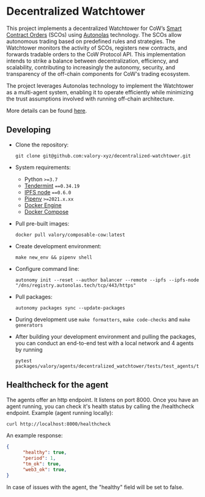 # Decentralized Watchtower

This project implements a decentralized Watchtower for CoW’s [Smart Contract Orders](https://blog.cow.fi/tutorial-creating-smart-orders-on-cow-protocol-683a5f9f4763?gi=892db4501ab6) (SCOs) using [Autonolas](https://olas.network/) technology. The SCOs allow autonomous trading based on predefined rules and strategies. The Watchtower monitors the activity of SCOs, registers new contracts, and forwards tradable orders to the CoW Protocol API. 
This implementation intends to strike a balance between decentralization, efficiency, and scalability, contributing to increasingly the autonomy, security, and transparency of the off-chain components for CoW's trading ecosystem.

The project leverages Autonolas technology to implement the Watchtower as a multi-agent system, enabling it to operate efficiently while minimizing the trust assumptions involved with running off-chain architecture. 

More details can be found [here](https://forum.cow.fi/t/grant-application-decentralizing-cow-s-watchtower/1681).

## Developing

- Clone the repository:

      git clone git@github.com:valory-xyz/decentralized-watchtower.git

- System requirements:

    - Python `>=3.7`
    - [Tendermint](https://docs.tendermint.com/v0.34/introduction/install.html) `==0.34.19`
    - [IPFS node](https://docs.ipfs.io/install/command-line/#official-distributions) `==0.6.0`
    - [Pipenv](https://pipenv.pypa.io/en/latest/installation/) `>=2021.x.xx`
    - [Docker Engine](https://docs.docker.com/engine/install/)
    - [Docker Compose](https://docs.docker.com/compose/install/)

- Pull pre-built images:

      docker pull valory/composable-cow:latest

- Create development environment:

      make new_env && pipenv shell

- Configure command line:

      autonomy init --reset --author balancer --remote --ipfs --ipfs-node "/dns/registry.autonolas.tech/tcp/443/https"

- Pull packages:

      autonomy packages sync --update-packages

- During development use `make formatters`, `make code-checks` and `make generators`


- After building your development environment and pulling the packages, you can conduct an end-to-end test with a local network and 4 agents by running
      
      pytest packages/valory/agents/decentralized_watchtower/tests/test_agents/test_decentralized_watchtower.py::TestWatchtowerFourAgents

## Healthcheck for the agent

The agents offer an http endpoint. It listens on port 8000. Once you have an agent running, you can check it's health status by calling the /healthcheck endpoint. 
Example (agent running locally):
```bash
curl http://localhost:8000/healthcheck
```

An example response:
```json
{
      "healthy": true,
      "period": 1,
      "tm_ok": true,
      "web3_ok": true,
}
```

In case of issues with the agent, the "healthy" field will be set to false.
